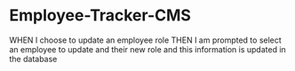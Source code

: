 # Employee-Tracker-CMS

WHEN I choose to update an employee role
THEN I am prompted to select an employee to update and their new role and this information is updated in the database 